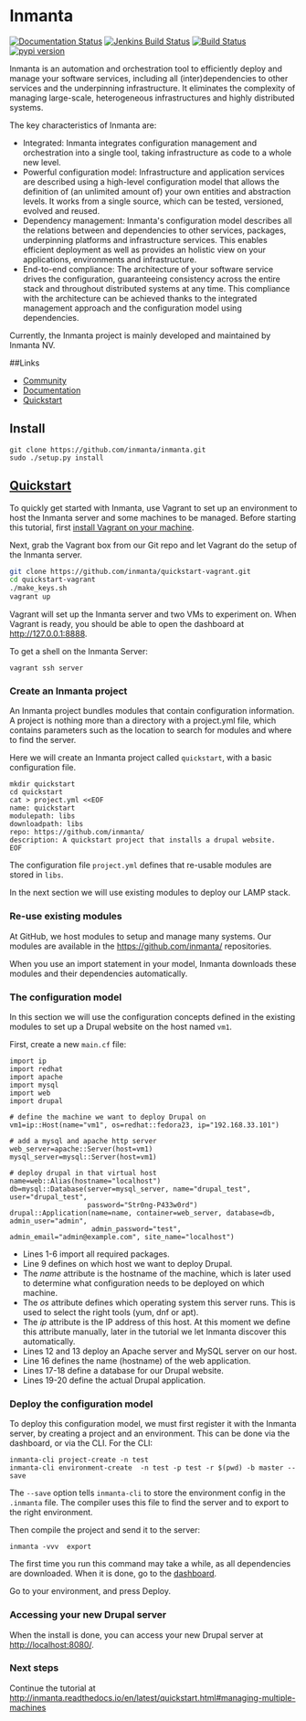# Inmanta
[![Documentation Status](https://readthedocs.org/projects/inmanta/badge/?version=latest)](http://inmanta.readthedocs.io/en/latest/?badge=latest)
[![Jenkins Build Status](https://jenkins.inmanta.com/buildStatus/icon?job=inmanta/inmanta/master)](https://jenkins.inmanta.com/job/inmanta/job/inmanta/job/master/)
[![Build Status](https://travis-ci.org/inmanta/inmanta.svg?branch=master)](https://travis-ci.org/inmanta/inmanta)
[![pypi version](https://img.shields.io/pypi/v/inmanta.svg)](https://pypi.python.org/pypi/inmanta/)


Inmanta is an automation and orchestration tool to efficiently deploy and manage your software services, including all (inter)dependencies to other services and the underpinning infrastructure. It eliminates the complexity of managing large-scale, heterogeneous infrastructures and highly distributed systems.

The key characteristics of Inmanta are:
 * Integrated: Inmanta integrates configuration management and orchestration into a single tool, taking infrastructure as code to a whole new level.
 * Powerful configuration model: Infrastructure and application services are described using a high-level configuration model that allows the definition of (an unlimited amount of) your own entities and abstraction levels. It works from a single source, which can be tested, versioned, evolved and reused.
 * Dependency management: Inmanta's configuration model describes all the relations between and dependencies to other services, packages, underpinning platforms and infrastructure services. This enables efficient deployment as well as provides an holistic view on your applications, environments and infrastructure.
 * End-to-end compliance: The architecture of your software service drives the configuration, guaranteeing consistency across the entire stack and throughout distributed systems at any time. This compliance with the architecture can be achieved thanks to the integrated management approach and the configuration model using dependencies. 

Currently, the Inmanta project is mainly developed and maintained by Inmanta NV.

##Links
* [Community](http://inmanta.github.io)
* [Documentation](http://inmanta.readthedocs.io)
* [Quickstart](https://github.com/inmanta/quickstart-vagrant)

## Install 

```
git clone https://github.com/inmanta/inmanta.git
sudo ./setup.py install
```

## [Quickstart](https://github.com/inmanta/quickstart-vagrant)

To quickly get started with Inmanta, use Vagrant to set up an environment to host the Inmanta server and some machines to be managed. 
Before starting this tutorial, first [install Vagrant on your machine](https://www.vagrantup.com/docs/installation/). 

 
Next, grab the Vagrant box from our Git repo and let Vagrant do the setup of the Inmanta server.

```sh
git clone https://github.com/inmanta/quickstart-vagrant.git
cd quickstart-vagrant
./make_keys.sh
vagrant up
```

Vagrant will set up the Inmanta server and two VMs to experiment on.
When Vagrant is ready, you should be able to open the dashboard at http://127.0.0.1:8888.  

To get a shell on the Inmanta Server:

    vagrant ssh server


### Create an Inmanta project

An Inmanta project bundles modules that contain configuration information. A project is nothing more
than a directory with a project.yml file, which contains parameters such as the location to search for
modules and where to find the server. 

Here we will create an Inmanta project called ``quickstart``, with a basic configuration file.

    mkdir quickstart
    cd quickstart
    cat > project.yml <<EOF
    name: quickstart
    modulepath: libs
    downloadpath: libs
    repo: https://github.com/inmanta/
    description: A quickstart project that installs a drupal website.
    EOF

    
The configuration file ``project.yml`` defines that re-usable modules are stored in ``libs``. 

In the next section we will use existing modules to deploy our LAMP stack.

### Re-use existing modules


At GitHub, we host modules to setup and manage many systems. Our modules are available in the https://github.com/inmanta/ repositories.

When you use an import statement in your model, Inmanta downloads these modules and their dependencies automatically. 


### The configuration model


In this section we will use the configuration concepts defined in the existing modules to set up a Drupal website on the host named ``vm1``.

First, create a new ``main.cf`` file:

    import ip
    import redhat
    import apache
    import mysql
    import web
    import drupal

    # define the machine we want to deploy Drupal on
    vm1=ip::Host(name="vm1", os=redhat::fedora23, ip="192.168.33.101")

    # add a mysql and apache http server
    web_server=apache::Server(host=vm1)
    mysql_server=mysql::Server(host=vm1)

    # deploy drupal in that virtual host
    name=web::Alias(hostname="localhost")
    db=mysql::Database(server=mysql_server, name="drupal_test", user="drupal_test",
                       password="Str0ng-P433w0rd")
    drupal::Application(name=name, container=web_server, database=db, admin_user="admin",
                        admin_password="test", admin_email="admin@example.com", site_name="localhost")


* Lines 1-6 import all required packages.  
* Line 9 defines on which host we want to deploy Drupal. 
 * The *name* attribute is the hostname of the machine, which is later used to determine what configuration needs to be deployed on which machine. 
 * The *os* attribute defines which operating system this server runs. This is used to select the right tools (yum, dnf or apt).
 * The *ip* attribute is the IP address of this host. At this moment we define this attribute manually, later in the tutorial we let Inmanta discover this automatically.
* Lines 12 and 13 deploy an Apache server and MySQL server on our host.
* Line 16 defines the name (hostname) of the web application.
* Lines 17-18 define a database for our Drupal website.
* Lines 19-20 define the actual Drupal application.



### Deploy the configuration model

To deploy this configuration model, we must first register it with the Inmanta server, by creating a project and an environment. This can be done via the dashboard, or via the CLI. 
For the CLI:

    inmanta-cli project-create -n test
    inmanta-cli environment-create  -n test -p test -r $(pwd) -b master --save
    

The ``--save`` option tells ``inmanta-cli`` to store the environment config in the ``.inmanta`` file. The compiler uses this file to find the server and to export to the right environment.
	
Then compile the project and send it to the server:

    inmanta -vvv  export
    
The first time you run this command may take a while, as all dependencies are downloaded.  When it is done, go to the [dashboard](http://127.0.0.1:8888).  

Go to your environment, and press Deploy.

### Accessing your new Drupal server


When the install is done, you can access your new Drupal server at <http://localhost:8080/>.


### Next steps

Continue the tutorial at http://inmanta.readthedocs.io/en/latest/quickstart.html#managing-multiple-machines

 

